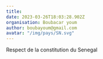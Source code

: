 ```yaml
---
title: 
date: 2023-03-26T18:03:28.902Z
organisation: Boubacar youm
author: boubayoum@gmail.com
avatar: "/img/pays/SN.svg"
---
```


Respect de la constitution du Senegal